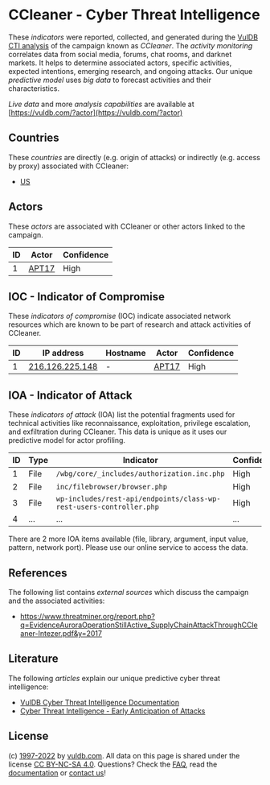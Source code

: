 # CCleaner - Cyber Threat Intelligence

These _indicators_ were reported, collected, and generated during the [VulDB CTI analysis](https://vuldb.com/?kb.cti) of the campaign known as _CCleaner_. The _activity monitoring_ correlates data from social media, forums, chat rooms, and darknet markets. It helps to determine associated actors, specific activities, expected intentions, emerging research, and ongoing attacks. Our unique _predictive model_ uses _big data_ to forecast activities and their characteristics.

_Live data_ and more _analysis capabilities_ are available at [https://vuldb.com/?actor](https://vuldb.com/?actor)

## Countries

These _countries_ are directly (e.g. origin of attacks) or indirectly (e.g. access by proxy) associated with CCleaner:

* [US](https://vuldb.com/?country.us)

## Actors

These _actors_ are associated with CCleaner or other actors linked to the campaign.

ID | Actor | Confidence
-- | ----- | ----------
1 | [APT17](https://vuldb.com/?actor.apt17) | High

## IOC - Indicator of Compromise

These _indicators of compromise_ (IOC) indicate associated network resources which are known to be part of research and attack activities of CCleaner.

ID | IP address | Hostname | Actor | Confidence
-- | ---------- | -------- | ----- | ----------
1 | [216.126.225.148](https://vuldb.com/?ip.216.126.225.148) | - | [APT17](https://vuldb.com/?actor.apt17) | High

## IOA - Indicator of Attack

These _indicators of attack_ (IOA) list the potential fragments used for technical activities like reconnaissance, exploitation, privilege escalation, and exfiltration during CCleaner. This data is unique as it uses our predictive model for actor profiling.

ID | Type | Indicator | Confidence
-- | ---- | --------- | ----------
1 | File | `/wbg/core/_includes/authorization.inc.php` | High
2 | File | `inc/filebrowser/browser.php` | High
3 | File | `wp-includes/rest-api/endpoints/class-wp-rest-users-controller.php` | High
4 | ... | ... | ...

There are 2 more IOA items available (file, library, argument, input value, pattern, network port). Please use our online service to access the data.

## References

The following list contains _external sources_ which discuss the campaign and the associated activities:

* https://www.threatminer.org/report.php?q=EvidenceAuroraOperationStillActive_SupplyChainAttackThroughCCleaner-Intezer.pdf&y=2017

## Literature

The following _articles_ explain our unique predictive cyber threat intelligence:

* [VulDB Cyber Threat Intelligence Documentation](https://vuldb.com/?kb.cti)
* [Cyber Threat Intelligence - Early Anticipation of Attacks](https://www.scip.ch/en/?labs.20201022)

## License

(c) [1997-2022](https://vuldb.com/?kb.changelog) by [vuldb.com](https://vuldb.com/?kb.about). All data on this page is shared under the license [CC BY-NC-SA 4.0](https://creativecommons.org/licenses/by-nc-sa/4.0/). Questions? Check the [FAQ](https://vuldb.com/?kb.faq), read the [documentation](https://vuldb.com/?kb) or [contact us](https://vuldb.com/?contact)!
